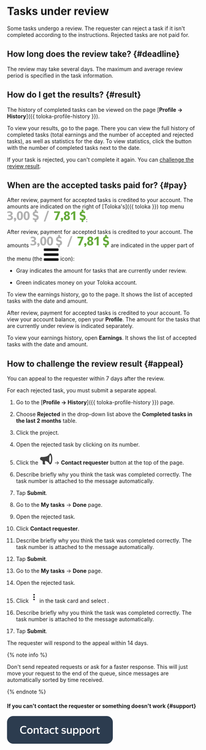 # Tasks under review

Some tasks undergo a review. The requester can reject a task if it isn't completed according to the instructions. Rejected tasks are not paid for.

## How long does the review take? {#deadline}

The review may take several days. The maximum and average review period is specified in the task information.

## How do I get the results? {#result}

The history of completed tasks can be viewed on the page [**Profile → History**]({{ toloka-profile-history }}).

To view your results, go to the  page. There you can view the full history of completed tasks (total earnings and the number of accepted and rejected tasks), as well as statistics for the day. To view statistics, click the button with the number of completed tasks next to the date.

If your task is rejected, you can't complete it again. You can [challenge the review result](#appeal).

## When are the accepted tasks paid for? {#pay}

After review, payment for accepted tasks is credited to your account. The amounts are indicated on the right of [Toloka's]({{ toloka }}) top menu ![](../_assets/balance.svg):

After review, payment for accepted tasks is credited to your account. The amounts ![](../_assets/balance.svg) are indicated in the upper part of the menu (the ![](../_assets/menu.svg) icon):

- Gray indicates the amount for tasks that are currently under review.
    
- Green indicates money on your Toloka account.
    

To view the earnings history, go to the  page. It shows the list of accepted tasks with the date and amount.

After review, payment for accepted tasks is credited to your account. To view your account balance, open your **Profile**. The amount for the tasks that are currently under review is indicated separately.

To view your earnings history, open **Earnings**. It shows the list of accepted tasks with the date and amount.

## How to challenge the review result {#appeal}

You can appeal to the requester within 7 days after the review.

For each rejected task, you must submit a separate appeal.

1. Go to the [**Profile → History**]({{ toloka-profile-history }}) page.
    
1. Choose **Rejected** in the drop-down list above the **Completed tasks in the last 2 months** table.

1. Click the project.

1. Open the rejected task by clicking on its number.

1. Click the ![](../_assets/loudspeaker.svg) → **Contact requester** button at the top of the page.

1. Describe briefly why you think the task was completed correctly. The task number is attached to the message automatically.

1. Tap **Submit**.

1. Go to the **My tasks** → **Done** page.
    
1. Open the rejected task.

1. Click **Contact requester**.

1. Describe briefly why you think the task was completed correctly. The task number is attached to the message automatically.

1. Tap **Submit**.

1. Go to the **My tasks** → **Done** page.

1. Open the rejected task.

1. Click ![](../_assets/kebab-menu_1.jpg) in the task card and select .
    
1. Describe briefly why you think the task was completed correctly. The task number is attached to the message automatically.

1. Tap **Submit**.

The requester will respond to the appeal within 14 days.

{% note info %}

Don't send repeated requests or ask for a faster response. This will just move your request to the end of the queue, since messages are automatically sorted by time received.

{% endnote %}

#### If you can't contact the requester or something doesn't work {#support}

[![](../_assets/buttons/contact-support.svg)](troubleshooting/troubleshooting.md#not_working_properly)
